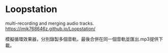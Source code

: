 # Loopstation
 multi-recording and merging audio tracks.
https://imjk768646z.github.io/Loopstation/

模擬循環效果器，分別錄製多個音軌，最後合併在同一個音軌並匯出.mp3提供下載。
